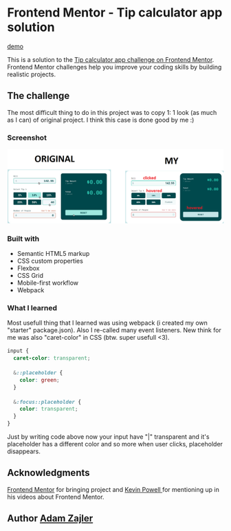 # Frontend Mentor - Tip calculator app solution

[demo](https://adamzajler.github.io/SPLITTER/)

This is a solution to the [Tip calculator app challenge on Frontend Mentor](https://www.frontendmentor.io/challenges/tip-calculator-app-ugJNGbJUX). Frontend Mentor challenges help you improve your coding skills by building realistic projects.

## The challenge
  The most difficult thing to do in this project was to copy 1: 1 look (as much as I can) of original project. I think this case is done good by me :)
### Screenshot
  ![comparasion of original project and my](https://github.com/AdamZajler/SPLITTER/blob/main/images/comparasion.png)
### Built with
- Semantic HTML5 markup
- CSS custom properties
- Flexbox
- CSS Grid
- Mobile-first workflow
- Webpack
### What I learned
  Most usefull thing that I learned was using webpack (i created my own "starter" package.json). Also I re-called many event listeners. New think for me was also "caret-color" in CSS (btw. super usefull <3).

  ```css
input {
    caret-color: transparent;

    &::placeholder {
      color: green;
    }
  
    &:focus::placeholder {
      color: transparent;
    }
}
```
Just by writing code above now your input have "|" transparent and it's placeholder has a different color and so more when user clicks, placeholder disappears.
## Acknowledgments
[Frontend Mentor](https://github.com/frontendmentorio) for bringing project and 
[Kevin Powell ](https://www.youtube.com/user/KepowOb) for mentioning up in his videos about Frontend Mentor.
## Author [Adam Zajler](https://www.linkedin.com/in/adam-zajler-255ba8212/)
